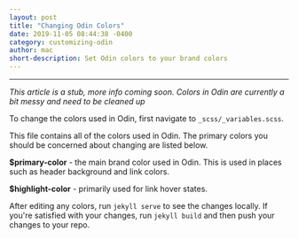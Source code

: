 ```yaml
---
layout: post
title: "Changing Odin Colors"
date: 2019-11-05 08:44:38 -0400
category: customizing-odin
author: mac
short-description: Set Odin colors to your brand colors
---
```


---

_This article is a stub, more info coming soon. Colors in Odin are currently a bit messy and need to be cleaned up_

To change the colors used in Odin, first navigate to `_scss/_variables.scss`.

This file contains all of the colors used in Odin. The primary colors you should be concerned about changing are listed below.

**$primary-color** - the main brand color used in Odin. This is used in places such as header background and link colors.

**$highlight-color** - primarily used for link hover states.

After editing any colors, run `jekyll serve` to see the changes locally. If you're satisfied with your changes, run `jekyll build` and then push your changes to your repo.
